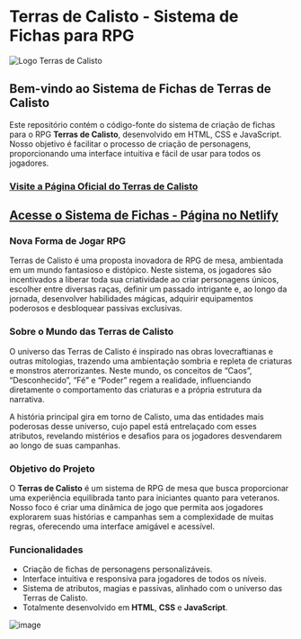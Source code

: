 # Terras de Calisto - Sistema de Fichas para RPG

![Logo Terras de Calisto](https://terrasdecalistoficha.wordpress.com/wp-content/uploads/2024/06/logo-3.png?w=1024)

## Bem-vindo ao Sistema de Fichas de Terras de Calisto

Este repositório contém o código-fonte do sistema de criação de fichas para o RPG **Terras de Calisto**, desenvolvido em HTML, CSS e JavaScript. Nosso objetivo é facilitar o processo de criação de personagens, proporcionando uma interface intuitiva e fácil de usar para todos os jogadores.

### [Visite a Página Oficial do Terras de Calisto](https://terrasdecalistoficha.wordpress.com/)

## [Acesse o Sistema de Fichas - Página no Netlify](https://super-semifreddo-7298a0.netlify.app/)

### Nova Forma de Jogar RPG

Terras de Calisto é uma proposta inovadora de RPG de mesa, ambientada em um mundo fantasioso e distópico. Neste sistema, os jogadores são incentivados a liberar toda sua criatividade ao criar personagens únicos, escolher entre diversas raças, definir um passado intrigante e, ao longo da jornada, desenvolver habilidades mágicas, adquirir equipamentos poderosos e desbloquear passivas exclusivas.

### Sobre o Mundo das Terras de Calisto

O universo das Terras de Calisto é inspirado nas obras lovecraftianas e outras mitologias, trazendo uma ambientação sombria e repleta de criaturas e monstros aterrorizantes. Neste mundo, os conceitos de “Caos”, “Desconhecido”, “Fé” e “Poder” regem a realidade, influenciando diretamente o comportamento das criaturas e a própria estrutura da narrativa. 

A história principal gira em torno de Calisto, uma das entidades mais poderosas desse universo, cujo papel está entrelaçado com esses atributos, revelando mistérios e desafios para os jogadores desvendarem ao longo de suas campanhas.

### Objetivo do Projeto

O **Terras de Calisto** é um sistema de RPG de mesa que busca proporcionar uma experiência equilibrada tanto para iniciantes quanto para veteranos. Nosso foco é criar uma dinâmica de jogo que permita aos jogadores explorarem suas histórias e campanhas sem a complexidade de muitas regras, oferecendo uma interface amigável e acessível.

### Funcionalidades

- Criação de fichas de personagens personalizáveis.
- Interface intuitiva e responsiva para jogadores de todos os níveis.
- Sistema de atributos, magias e passivas, alinhado com o universo das Terras de Calisto.
- Totalmente desenvolvido em **HTML**, **CSS** e **JavaScript**.

![image](https://github.com/user-attachments/assets/1ebe072f-2f6b-44a0-aaa5-4c7e0580f5b5)


